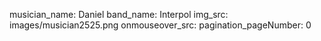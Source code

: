 musician_name: Daniel
band_name: Interpol
img_src: images/musician2525.png
onmouseover_src: 
pagination_pageNumber: 0